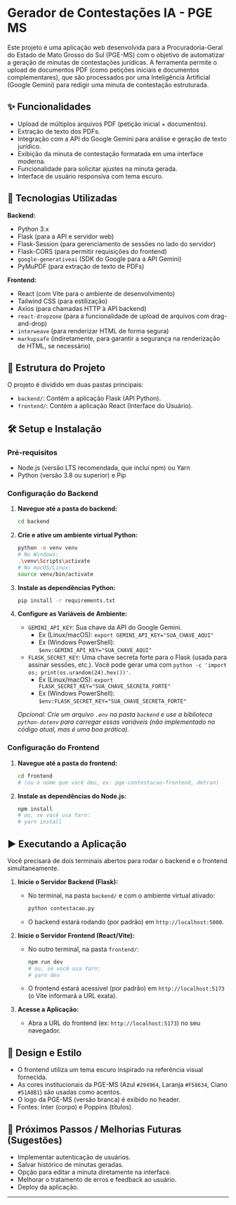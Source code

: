 # Gerador de Contestações IA - PGE MS

Este projeto é uma aplicação web desenvolvida para a Procuradoria-Geral do Estado de Mato Grosso do Sul (PGE-MS) com o objetivo de automatizar a geração de minutas de contestações jurídicas. A ferramenta permite o upload de documentos PDF (como petições iniciais e documentos complementares), que são processados por uma Inteligência Artificial (Google Gemini) para redigir uma minuta de contestação estruturada.

## ✨ Funcionalidades

* Upload de múltiplos arquivos PDF (petição inicial + documentos).
* Extração de texto dos PDFs.
* Integração com a API do Google Gemini para análise e geração de texto jurídico.
* Exibição da minuta de contestação formatada em uma interface moderna.
* Funcionalidade para solicitar ajustes na minuta gerada.
* Interface de usuário responsiva com tema escuro.

## 🚀 Tecnologias Utilizadas

**Backend:**
* Python 3.x
* Flask (para a API e servidor web)
* Flask-Session (para gerenciamento de sessões no lado do servidor)
* Flask-CORS (para permitir requisições do frontend)
* `google-generativeai` (SDK do Google para a API Gemini)
* PyMuPDF (para extração de texto de PDFs)

**Frontend:**
* React (com Vite para o ambiente de desenvolvimento)
* Tailwind CSS (para estilização)
* Axios (para chamadas HTTP à API backend)
* `react-dropzone` (para a funcionalidade de upload de arquivos com drag-and-drop)
* `interweave` (para renderizar HTML de forma segura)
* `markupsafe` (indiretamente, para garantir a segurança na renderização de HTML, se necessário)

## 📁 Estrutura do Projeto

O projeto é dividido em duas pastas principais:

* `backend/`: Contém a aplicação Flask (API Python).
* `frontend/`: Contém a aplicação React (Interface do Usuário).

## 🛠️ Setup e Instalação

### Pré-requisitos
* Node.js (versão LTS recomendada, que inclui npm) ou Yarn
* Python (versão 3.8 ou superior) e Pip

### Configuração do Backend

1.  **Navegue até a pasta do backend:**
    ```bash
    cd backend
    ```
2.  **Crie e ative um ambiente virtual Python:**
    ```bash
    python -m venv venv
    # No Windows:
    .\venv\Scripts\activate
    # No macOS/Linux:
    source venv/bin/activate
    ```
3.  **Instale as dependências Python:**
    ```bash
    pip install -r requirements.txt
    ```
4.  **Configure as Variáveis de Ambiente:**
    * `GEMINI_API_KEY`: Sua chave da API do Google Gemini.
        * Ex (Linux/macOS): `export GEMINI_API_KEY="SUA_CHAVE_AQUI"`
        * Ex (Windows PowerShell): `$env:GEMINI_API_KEY="SUA_CHAVE_AQUI"`
    * `FLASK_SECRET_KEY`: Uma chave secreta forte para o Flask (usada para assinar sessões, etc.). Você pode gerar uma com `python -c 'import os; print(os.urandom(24).hex())'`.
        * Ex (Linux/macOS): `export FLASK_SECRET_KEY="SUA_CHAVE_SECRETA_FORTE"`
        * Ex (Windows PowerShell): `$env:FLASK_SECRET_KEY="SUA_CHAVE_SECRETA_FORTE"`

    *Opcional: Crie um arquivo `.env` na pasta `backend` e use a biblioteca `python-dotenv` para carregar essas variáveis (não implementado no código atual, mas é uma boa prática).*

### Configuração do Frontend

1.  **Navegue até a pasta do frontend:**
    ```bash
    cd frontend 
    # (ou o nome que você deu, ex: pge-contestacao-frontend, detran)
    ```
2.  **Instale as dependências do Node.js:**
    ```bash
    npm install
    # ou, se você usa Yarn:
    # yarn install
    ```

## ▶️ Executando a Aplicação

Você precisará de dois terminais abertos para rodar o backend e o frontend simultaneamente.

1.  **Inicie o Servidor Backend (Flask):**
    * No terminal, na pasta `backend/` e com o ambiente virtual ativado:
        ```bash
        python contestacao.py
        ```
    * O backend estará rodando (por padrão) em `http://localhost:5000`.

2.  **Inicie o Servidor Frontend (React/Vite):**
    * No outro terminal, na pasta `frontend/`:
        ```bash
        npm run dev
        # ou, se você usa Yarn:
        # yarn dev
        ```
    * O frontend estará acessível (por padrão) em `http://localhost:5173` (o Vite informará a URL exata).

3.  **Acesse a Aplicação:**
    * Abra a URL do frontend (ex: `http://localhost:5173`) no seu navegador.

## 🎨 Design e Estilo
* O frontend utiliza um tema escuro inspirado na referência visual fornecida.
* As cores institucionais da PGE-MS (Azul `#294964`, Laranja `#F58634`, Ciano `#51A8B1`) são usadas como acentos.
* O logo da PGE-MS (versão branca) é exibido no header.
* Fontes: Inter (corpo) e Poppins (títulos).

## 🔮 Próximos Passos / Melhorias Futuras (Sugestões)
* Implementar autenticação de usuários.
* Salvar histórico de minutas geradas.
* Opção para editar a minuta diretamente na interface.
* Melhorar o tratamento de erros e feedback ao usuário.
* Deploy da aplicação.

---
